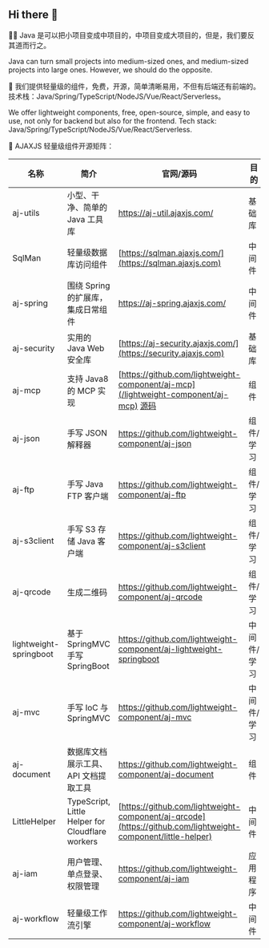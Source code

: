 ## Hi there 👋

🙋‍♀ Java 是可以把小项目变成中项目的，中项目变成大项目的，但是，我们要反其道而行之。

Java can turn small projects into medium-sized ones, and medium-sized projects into large ones. However, we should do the opposite.

🌈 我们提供轻量级的组件，免费，开源，简单清晰易用，不但有后端还有前端的。技术栈：Java/Spring/TypeScript/NodeJS/Vue/React/Serverless。

We offer lightweight components, free, open-source, simple, and easy to use, not only for backend but also for the frontend. Tech stack: Java/Spring/TypeScript/NodeJS/Vue/React/Serverless.

🍿 AJAXJS 轻量级组件开源矩阵：

|名称|简介|官网/源码|目的|
|----|--------|-------|------|
|aj-utils|小型、干净、简单的 Java 工具库|https://aj-util.ajaxjs.com/|基础库|
|SqlMan|轻量级数据库访问组件|[https://sqlman.ajaxjs.com/](https://sqlman.ajaxjs.com)|中间件|
|aj-spring|围绕 Spring 的扩展库，集成日常组件|https://aj-spring.ajaxjs.com/|中间件|
|aj-security|实用的 Java Web 安全库|[https://aj-security.ajaxjs.com/](https://security.ajaxjs.com)|基础库|
|aj-mcp|支持 Java8 的 MCP 实现|[https://github.com/lightweight-component/aj-mcp](/lightweight-component/aj-mcp) <a href="aj-mcp">源码</a>|组件|
|aj-json|手写 JSON 解释器|https://github.com/lightweight-component/aj-json|组件/学习|
|aj-ftp|手写 Java FTP 客户端|https://github.com/lightweight-component/aj-ftp|组件/学习|
|aj-s3client|手写 S3 存储 Java 客户端|https://github.com/lightweight-component/aj-s3client|组件/学习|
|aj-qrcode|生成二维码|https://github.com/lightweight-component/aj-qrcode|组件/学习|
|lightweight-springboot|基于 SpringMVC 手写 SpringBoot|https://github.com/lightweight-component/aj-lightweight-springboot|中间件/学习|
|aj-mvc|手写 IoC 与 SpringMVC|https://github.com/lightweight-component/aj-mvc|中间件/学习|
|aj-document|数据库文档展示工具、API 文档提取工具|https://github.com/lightweight-component/aj-document|组件|
|LittleHelper|TypeScript, Little Helper for Cloudflare workers |[https://github.com/lightweight-component/aj-qrcode](https://github.com/lightweight-component/little-helper)|中间件|
|aj-iam|用户管理、单点登录、权限管理|https://github.com/lightweight-component/aj-iam|应用程序|
|aj-workflow|轻量级工作流引擎|https://github.com/lightweight-component/aj-workflow|中间件|


<!--

**Here are some ideas to get you started:**

🙋‍♀️ A short introduction - what is your organization all about?
🌈 Contribution guidelines - how can the community get involved?
👩‍💻 Useful resources - where can the community find your docs? Is there anything else the community should know?
🍿 Fun facts - what does your team eat for breakfast?
🧙 Remember, you can do mighty things with the power of [Markdown](https://docs.github.com/github/writing-on-github/getting-started-with-writing-and-formatting-on-github/basic-writing-and-formatting-syntax)
-->
